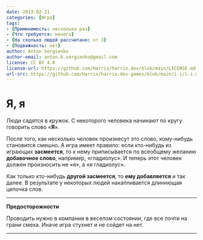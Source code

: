 ```yaml
---
date: 2013-02-21
categories: [Игра]
tags:
- {Применимость: несколько раз}
- {Что требуется: ничего}
- {На сколько людей рассчитано: от 3}
- {Подвижность: нет}
author: Anton Sergienko
author-email: anton.b.sergienko@gmail.com
license: CC BY 4.0
license-url: https://github.com/Harrix/harrix.dev/blob/main/LICENSE.md
url-src: https://github.com/Harrix/harrix.dev-games/blob/main/i-i/i-i.md
---
```


# Я, я

Люди садятся в кружок. С некоторого человека начинают по кругу говорить слово «**Я**».

После того, как несколько человек произнесут это слово, кому-нибудь становится смешно. А игра имеет правило: если кто-нибудь из играющих **засмеется**, то к нему приписывается по всеобщему желанию **добавочное слово**, например, «гладиолус». И теперь этот человек должен произносить не «я», а «я гладиолус».

Как только кто-нибудь **другой засмеется**, то **ему добавляется** и так далее. В результате у некоторых людей накапливается длиннющая цепочка слов.

---

**Предосторожности** <!-- !warning -->

Проводить нужно в компании в веселом состоянии, где все почти на грани смеха. Иначе игра стухнет и не сойдет на нет.

---
